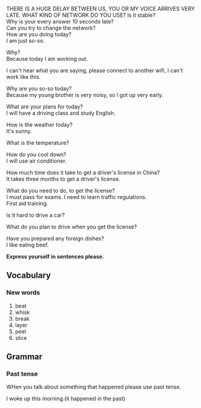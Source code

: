 

THERE IS A HUGE DELAY BETWEEN US, YOU OR MY VOICE ARRIVES VERY LATE. WHAT KIND OF NETWORK DO YOU USE?
Is it stable?  
Why is your every answer 10 seconds late?  
Can you try to change the network?  
How are you doing today?  
I am just so-so.  

Why?  
Because today I am working out.  

I can't hear what you are saying, please connect to another wifi, I can't work like this.  

Why are you so-so today?  
Because my young brother is very noisy, so I got up very early.  

What are your plans for today?  
I will have a driving class and study English.  

How is the weather today?  
It's sunny.  

What is the temperature?  

How do you cool down?  
I will use air conditioner.  

How much time does it take to get a driver's license in China?  
It takes three months to get a driver's license.  

What do you need to do, to get the license?  
I must pass for exams. 
I need to learn traffic regulations.  
First aid training.  

Is it hard to drive a car?  

What do you plan to drive when you get the license?  

Have you prepared any foreign dishes?  
I like eating beef.  


**Express yourself in sentences please.**

## Vocabulary
### New words
1. beat
1. whisk
1. break
1. layer
1. peel
1. slice


## Grammar
### Past tense
WHen you talk about something that happened please use past tense.  

I woke up this morning.(it happened in the past)  
